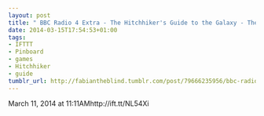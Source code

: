 ```yaml
---
layout: post
title: " BBC Radio 4 Extra - The Hitchhiker's Guide to the Galaxy - The Hitchhiker's"
date: 2014-03-15T17:54:53+01:00
tags:
- IFTTT
- Pinboard
- games
- Hitchhiker
- guide
tumblr_url: http://fabiantheblind.tumblr.com/post/79666235956/bbc-radio-4-extra-the-hitchhikers-guide-to-the
---
```

March 11, 2014 at 11:11AMhttp://ift.tt/NL54Xi
